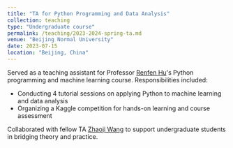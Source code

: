 ```yaml
---
title: "TA for Python Programming and Data Analysis"
collection: teaching
type: "Undergraduate course"
permalink: /teaching/2023-2024-spring-ta.md
venue: "Beijing Normal University"
date: 2023-07-15
location: "Beijing, China"
---
```


Served as a teaching assistant for Professor [Renfen Hu](http://irishu.cn/)'s Python programming and machine learning course. Responsibilities included:

- Conducting 4 tutorial sessions on applying Python to machine learning and data analysis
- Organizing a Kaggle competition for hands-on learning and course assessment

Collaborated with fellow TA [Zhaoji Wang](https://www.linkedin.com/in/zhaoji-wang/) to support undergraduate students in bridging theory and practice.
